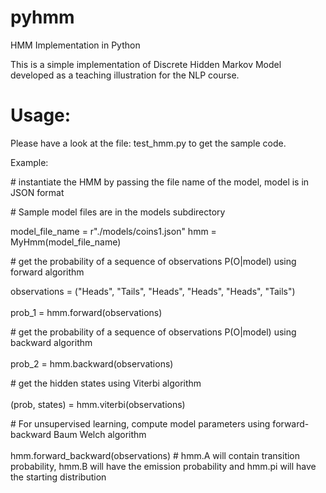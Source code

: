 pyhmm
=====

HMM Implementation in Python

This is a simple implementation of Discrete Hidden Markov Model developed as a teaching illustration for the NLP course. 

Usage:
=====

Please have a look at the file: test_hmm.py to get the sample code.

Example:

\# instantiate the HMM by passing the file name of the model, model is in JSON format <br />  

\# Sample model files are in the models subdirectory <br />  


model_file_name = r"./models/coins1.json"
hmm = MyHmm(model_file_name)

\# get the probability of a sequence of observations P(O|model) using forward algorithm <br />    

observations = ("Heads", "Tails", "Heads", "Heads", "Heads", "Tails") <br />  
prob_1 = hmm.forward(observations)  <br />  

\# get the probability of a sequence of observations P(O|model) using backward algorithm  <br />  
prob_2 = hmm.backward(observations)  <br />  

\# get the hidden states using Viterbi algorithm  <br />  
(prob, states) = hmm.viterbi(observations)  <br />  

\# For unsupervised learning, compute model parameters using forward-backward Baum Welch algorithm  <br />  
hmm.forward_backward(observations) # hmm.A will contain transition probability, hmm.B will have the emission probability and hmm.pi will have the starting distribution

